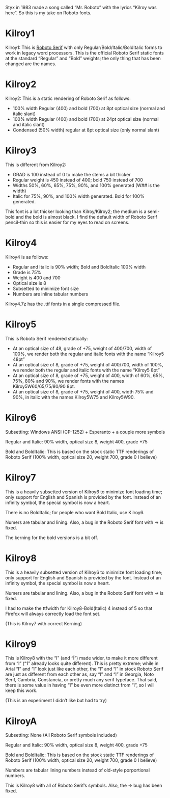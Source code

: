Styx in 1983 made a song called “Mr. Roboto” with the lyrics “Kilroy was
here”. So this is my take on Roboto fonts.

# Kilroy1

Kilroy1: This is [Roboto Serif](https://fonts.google.com/specimen/Roboto+Serif) with only Regular/Bold/Italic/BoldItalic forms
to work in legacy word processors. This is the official Roboto Serif static
fonts at the standard “Regular” and “Bold” weights; the only thing that
has been changed are the names.

# Kilroy2

Kilroy2: This is a static rendering of Roboto Serif as follows:

* 100% width Regular (400) and bold (700) at 8pt optical size (normal and 
  italic slant)
* 100% width Regular (400) and bold (700) at 24pt optical size (normal and 
  italic slant)
* Condensed (50% width) regular at 8pt optical size (only normal slant)

# Kilroy3

This is different from Kilroy2:

* GRAD is 100 instead of 0 to make the stems a bit thicker
* Regular weight is 450 instead of 400; bold 750 instead of 700
* Widths 50%, 60%, 65%, 75%, 90%, and 100% generated (W## is the width)
* Italic for 75%, 90%, and 100% width generated. Bold for 100% generated.

This font is a lot thicker looking than Kilroy/Kilroy2; the medium is a
semi-bold and the bold is almost black. I find the default width of 
Roboto Serif pencil-thin so this is easier for my eyes to read on screens.

# Kilroy4

Kilroy4 is as follows:

* Regular and Italic is 90% width; Bold and BoldItalic 100% width
* Grade is 75%
* Weight is 400 and 700
* Optical size is 8
* Subsetted to minimize font size
* Numbers are inline tabular numbers

Kilroy4.7z has the .ttf fonts in a single compressed file. 

# Kilroy5

This is Roboto Serif rendered statically:

* At an optical size of 48, grade of +75, weight of 400/700, width of 100%,
  we render both the regular and italic fonts with the name “Kilroy5 48pt”
* At an optical size of 8, grade of +75, weight of 400/700, width of 100%,
  we render both the regular and italic fonts with the name “Kilroy5 8pt”
* At an optical size of 8, grade of +75, weight of 400, width of 60%, 65%,
  75%, 80% and 90%, we render fonts with the names Kilroy5W60/65/75/80/90 8pt.
* At an optical size of 8, grade of +75, weight of 400, width 75% and 90%,
  in italic with the names Kilroy5W75 and Kilroy5W90.

# Kilroy6

Subsetting: Windows ANSI (CP-1252) + Esperanto + a couple more symbols

Regular and Italic: 90% width, optical size 8, weight 400, grade +75

Bold and BoldItalic: This is based on the stock static TTF renderings 
of Roboto Serif (100% width, optical size 20, weight 700, grade 0 I 
believe)

# Kilroy7

This is a heavily subsetted version of Kilroy6 to minimize font loading
time; only support for English and Spanish is provided by the font. 
Instead of an infinity symbol, the special symbol is now a heart.

There is no BoldItalic; for people who want Bold Italic, use Kilroy6.

Numers are tabular and lining. Also, a bug in the Roboto Serif font 
with → is fixed.

The kerning for the bold versions is a bit off.

# Kilroy8

This is a heavily subsetted version of Kilroy6 to minimize font loading
time; only support for English and Spanish is provided by the font. 
Instead of an infinity symbol, the special symbol is now a heart.

Numers are tabular and lining. Also, a bug in the Roboto Serif font 
with → is fixed.

I had to make the ttfwidth for Kilroy8-Bold(Italic) 4 instead of 5 so that 
Firefox will always correctly load the font set.

(This is Kilroy7 with correct Kerning)

# Kilroy9

This is Kilroy8 with the “I” (and “Í”) made wider, to make it more
different from “l” (“1” already looks quite different). This is 
pretty extreme; while in Arial “I” and “l” look just like each other,
the “I” and “l” in stock Roboto Serif are just as different from each
other as, say “I” and “l” in Georgia, Noto Serif, Cambria, Constancia,
or pretty much any serif typeface. That said, there is some value in 
having “I” be even more distinct from “l”, so I will keep this work.

(This is an experiment I didn’t like but had to try)

# KilroyA

Subsetting: None (All Roboto Serif symbols included)

Regular and Italic: 90% width, optical size 8, weight 400, grade +75

Bold and BoldItalic: This is based on the stock static TTF renderings 
of Roboto Serif (100% width, optical size 20, weight 700, grade 0 I 
believe)

Numbers are tabular lining numbers instead of old-style porportional
numbers.

This is Kilroy8 with all of Roboto Serif’s symbols. Also, the → bug
has been fixed.

